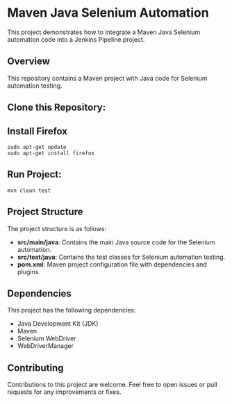 # Maven Java Selenium Automation

This project demonstrates how to integrate a Maven Java Selenium automation code into a Jenkins Pipeline project.

## Overview

This repository contains a Maven project with Java code for Selenium automation testing. 

## Clone this Repository: 

## Install Firefox 
```
sudo apt-get update
sudo apt-get install firefox
```

## Run Project:
```
mvn clean test
```

## Project Structure

The project structure is as follows:

- **src/main/java**: Contains the main Java source code for the Selenium automation.
- **src/test/java**: Contains the test classes for Selenium automation testing.
- **pom.xml**: Maven project configuration file with dependencies and plugins.

## Dependencies

This project has the following dependencies:

- Java Development Kit (JDK)
- Maven
- Selenium WebDriver
- WebDriverManager

## Contributing

Contributions to this project are welcome. Feel free to open issues or pull requests for any improvements or fixes.


